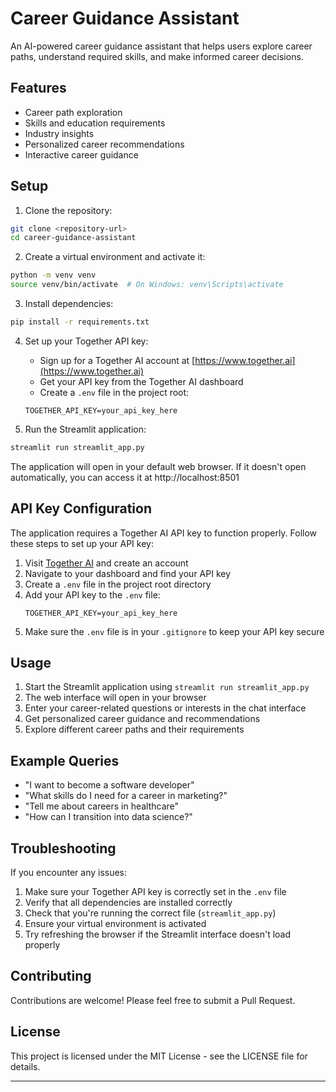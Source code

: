 # Career Guidance Assistant

An AI-powered career guidance assistant that helps users explore career paths, understand required skills, and make informed career decisions.

## Features

- Career path exploration
- Skills and education requirements
- Industry insights
- Personalized career recommendations
- Interactive career guidance

## Setup

1. Clone the repository:
```bash
git clone <repository-url>
cd career-guidance-assistant
```

2. Create a virtual environment and activate it:
```bash
python -m venv venv
source venv/bin/activate  # On Windows: venv\Scripts\activate
```

3. Install dependencies:
```bash
pip install -r requirements.txt
```

4. Set up your Together API key:
   - Sign up for a Together AI account at [https://www.together.ai](https://www.together.ai)
   - Get your API key from the Together AI dashboard
   - Create a `.env` file in the project root:
   ```
   TOGETHER_API_KEY=your_api_key_here
   ```

5. Run the Streamlit application:
```bash
streamlit run streamlit_app.py
```

The application will open in your default web browser. If it doesn't open automatically, you can access it at http://localhost:8501

## API Key Configuration

The application requires a Together AI API key to function properly. Follow these steps to set up your API key:

1. Visit [Together AI](https://www.together.ai) and create an account
2. Navigate to your dashboard and find your API key
3. Create a `.env` file in the project root directory
4. Add your API key to the `.env` file:
   ```
   TOGETHER_API_KEY=your_api_key_here
   ```
5. Make sure the `.env` file is in your `.gitignore` to keep your API key secure

## Usage

1. Start the Streamlit application using `streamlit run streamlit_app.py`
2. The web interface will open in your browser
3. Enter your career-related questions or interests in the chat interface
4. Get personalized career guidance and recommendations
5. Explore different career paths and their requirements

## Example Queries

- "I want to become a software developer"
- "What skills do I need for a career in marketing?"
- "Tell me about careers in healthcare"
- "How can I transition into data science?"

## Troubleshooting

If you encounter any issues:

1. Make sure your Together API key is correctly set in the `.env` file
2. Verify that all dependencies are installed correctly
3. Check that you're running the correct file (`streamlit_app.py`)
4. Ensure your virtual environment is activated
5. Try refreshing the browser if the Streamlit interface doesn't load properly

## Contributing

Contributions are welcome! Please feel free to submit a Pull Request.

## License

This project is licensed under the MIT License - see the LICENSE file for details.

---
